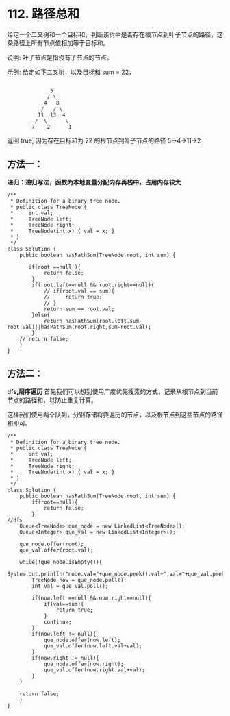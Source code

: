 # 112. 路径总和
给定一个二叉树和一个目标和，判断该树中是否存在根节点到叶子节点的路径，这条路径上所有节点值相加等于目标和。

说明: 叶子节点是指没有子节点的节点。

示例: 
给定如下二叉树，以及目标和 sum = 22，
```

              5
             / \
            4   8
           /   / \
          11  13  4
         /  \      \
        7    2      1
```
返回 true, 因为存在目标和为 22 的根节点到叶子节点的路径 5->4->11->2

## 方法一：
 **递归：递归写法，函数为本地变量分配内存再栈中，占用内存较大** 

```
/**
 * Definition for a binary tree node.
 * public class TreeNode {
 *     int val;
 *     TreeNode left;
 *     TreeNode right;
 *     TreeNode(int x) { val = x; }
 * }
 */
class Solution {
    public boolean hasPathSum(TreeNode root, int sum) {
    
       if(root ==null ){
            return false;
        }
        if(root.left==null && root.right==null){
            // if(root.val == sum){
            //     return true;
            // }
            return sum == root.val;
        }else{
            return hasPathSum(root.left,sum-root.val)||hasPathSum(root.right,sum-root.val);
        }
    // return false;
    }
}

```
## 方法二：
**dfs,层序遍历**
首先我们可以想到使用广度优先搜索的方式，记录从根节点到当前节点的路径和，以防止重复计算。

这样我们使用两个队列，分别存储将要遍历的节点，以及根节点到这些节点的路径和即可。

```
/**
 * Definition for a binary tree node.
 * public class TreeNode {
 *     int val;
 *     TreeNode left;
 *     TreeNode right;
 *     TreeNode(int x) { val = x; }
 * }
 */
class Solution {
    public boolean hasPathSum(TreeNode root, int sum) {
        if(root==null){
            return false;
        }
//dfs
    Queue<TreeNode> que_node = new LinkedList<TreeNode>();
    Queue<Integer> que_val = new LinkedList<Integer>();

    que_node.offer(root);
    que_val.offer(root.val);
    
    while(!que_node.isEmpty()){
        System.out.println("node.val="+que_node.peek().val+",val="+que_val.peek());
        TreeNode now = que_node.poll();
        int val = que_val.poll();

        if(now.left ==null && now.right==null){
            if(val==sum){
                return true;
            }
            continue;
        }
        if(now.left != null){
            que_node.offer(now.left);
            que_val.offer(now.left.val+val);
        }
        if(now.right != null){
            que_node.offer(now.right);
            que_val.offer(now.right.val+val);
        }
    }

    return false;
    }
}
```
